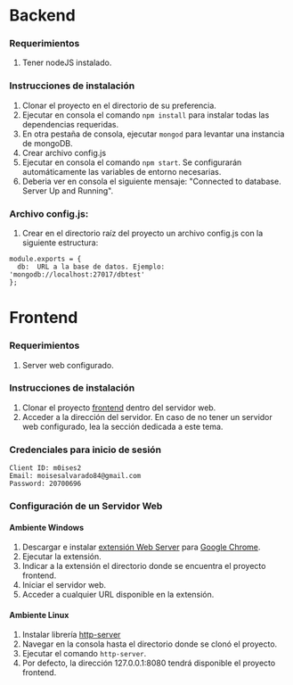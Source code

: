 # Backend

### Requerimientos
  1. Tener nodeJS instalado.

### Instrucciones de instalación
  1. Clonar el proyecto en el directorio de su preferencia.
  2. Ejecutar en consola el comando `npm install` para instalar todas las dependencias requeridas.
  3. En otra pestaña de consola, ejecutar `mongod` para levantar una instancia de mongoDB.
  4. Crear archivo config.js
  5. Ejecutar en consola el comando `npm start`. Se configurarán automáticamente las variables de entorno necesarias.
  6. Deberia ver en consola el siguiente mensaje: "Connected to database. Server Up and Running".

### Archivo config.js:
  1. Crear en el directorio raíz del proyecto un archivo config.js con la siguiente estructura:
  ```
  module.exports = {
    db:  URL a la base de datos. Ejemplo: 'mongodb://localhost:27017/dbtest'
  };
  ```
# Frontend

### Requerimientos
 1. Server web configurado.

### Instrucciones de instalación
  1. Clonar el proyecto [frontend](https://github.com/m0ises2/frontEndProject.git) dentro del servidor web.
  2. Acceder a la dirección del servidor. En caso de no tener un servidor web configurado, lea la sección dedicada a este tema.

### Credenciales para inicio de sesión
    Client ID: m0ises2
    Email: moisesalvarado84@gmail.com
    Password: 20700696

### Configuración de un Servidor Web

#### Ambiente Windows
  1. Descargar e instalar [extensión Web Server](https://chrome.google.com/webstore/detail/web-server-for-chrome/ofhbbkphhbklhfoeikjpcbhemlocgigb) para [Google Chrome](https://www.google.com/chrome/browser/desktop/).
  2. Ejecutar la extensión.
  3. Indicar a la extensión el directorio donde se encuentra el proyecto frontend.
  4. Iniciar el servidor web.
  5. Acceder a cualquier URL disponible en la extensión.

#### Ambiente Linux

  1. Instalar librería [http-server](https://www.npmjs.com/package/http-server)
  2. Navegar en la consola hasta el directorio donde se clonó el proyecto.
  3. Ejecutar el comando `http-server`.
  4. Por defecto, la dirección 127.0.0.1:8080 tendrá disponible el proyecto frontend.

